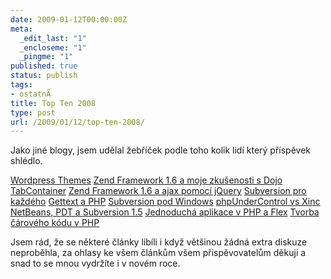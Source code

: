 ```yaml
---
date: 2009-01-12T00:00:00Z
meta:
  _edit_last: "1"
  _encloseme: "1"
  _pingme: "1"
published: true
status: publish
tags:
- ostatnÃ­
title: Top Ten 2008
type: post
url: /2009/01/12/top-ten-2008/
---
```


Jako jiné blogy, jsem udělal žebříček podle toho kolik lidí který příspěvek shlédlo.

<a href="http://blog.prskavec.net/2008/04/wordpress-themes/">Wordpress Themes</a>
<a href="http://blog.prskavec.net/2008/09/zend-framework-16-a-moje-zkuenosti-s-dojo-tabcontainer/">Zend Framework 1.6 a moje zkušenosti s Dojo TabContainer</a>
<a href="http://blog.prskavec.net/2008/09/zend-framework-16-a-ajax-pomoc-jquery/">Zend Framework 1.6 a ajax pomocí jQuery</a>
<a href="http://blog.prskavec.net/2008/07/subversion-pro-kazdho/">Subversion pro každého</a>
<a href="http://blog.prskavec.net/2008/07/gettext-a-php/">Gettext a PHP</a>
<a href="http://blog.prskavec.net/2008/03/subversion-pod-windows/">Subversion pod Windows</a>
<a href="http://blog.prskavec.net/2008/11/phpundercontrol-vs-xinc/">phpUnderControl vs Xinc</a>
<a href="http://blog.prskavec.net/2008/07/netbeans-pdt-a-subversion-15/">NetBeans, PDT a Subversion 1.5</a>
<a href="http://blog.prskavec.net/2008/06/jednoduch-aplikace-v-php-a-flex/">Jednoduchá aplikace v PHP a Flex</a>
<a href="http://blog.prskavec.net/2007/11/tvorba-caroveho-kodu-v-php/">Tvorba čárového kódu v PHP</a>

Jsem rád, že se některé články líbíli i když většinou žádná extra diskuze neproběhla, za ohlasy ke všem článkům všem přispěvovatelům děkuji a snad to se mnou vydržíte i v novém roce.
